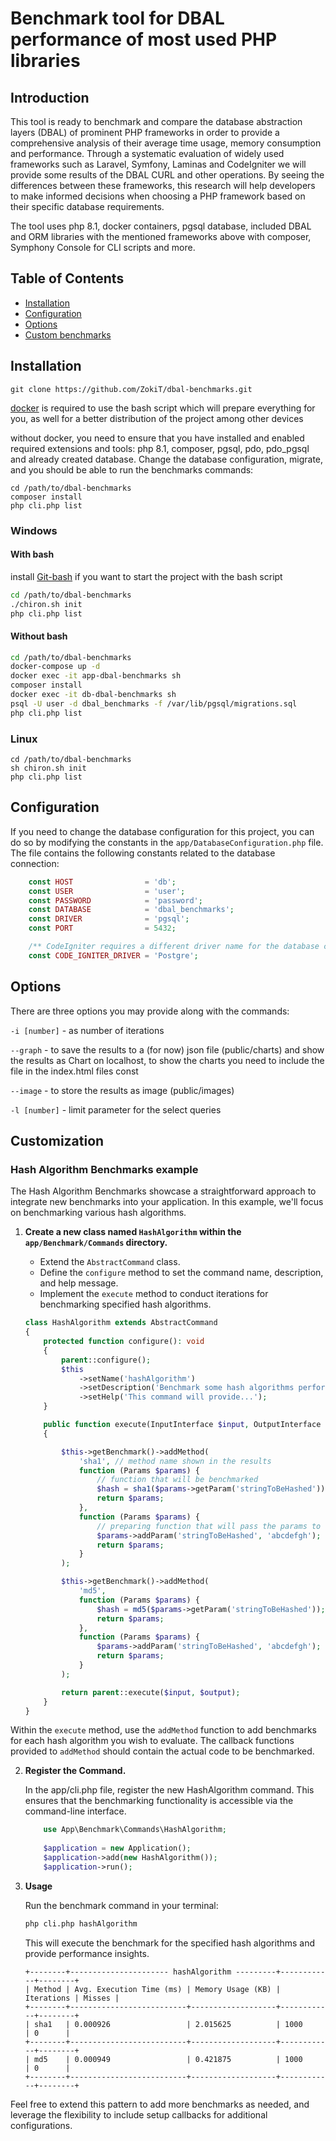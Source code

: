 # Benchmark tool for DBAL performance of most used PHP libraries

## Introduction
This tool is ready to benchmark and compare the database abstraction layers (DBAL) of prominent PHP frameworks in order to provide a comprehensive analysis of their average time usage,
memory consumption and performance. Through a systematic evaluation of widely used frameworks such as Laravel, Symfony, Laminas and CodeIgniter we will provide some results of the DBAL CURL and other operations. By seeing the differences between these frameworks, this research will help developers
to make informed decisions when choosing a PHP framework based on their specific database requirements.

The tool uses php 8.1, docker containers, pgsql database, included DBAL and ORM libraries with the mentioned frameworks above with composer, Symphony Console for CLI scripts and more.

## Table of Contents

- [Installation](#installation)
- [Configuration](#configuration)
- [Options](#options)
- [Custom benchmarks](#customization)

## Installation

`git clone https://github.com/ZokiT/dbal-benchmarks.git`

[docker](https://docs.docker.com/engine/install) is required to use the bash script which will prepare everything for you, as well for a better distribution of the project among other devices

without docker, you need to ensure that you have installed and enabled required extensions and tools:
php 8.1, composer, pgsql, pdo, pdo_pgsql and already created database. Change the database configuration, migrate, and you should be able to run the benchmarks commands:

```
cd /path/to/dbal-benchmarks
composer install
php cli.php list
```

### Windows
#### With bash
install [Git-bash](https://git-scm.com) if you want to start the project with the bash script

```bash
cd /path/to/dbal-benchmarks
./chiron.sh init 
php cli.php list
```
#### Without bash
```bash
cd /path/to/dbal-benchmarks
docker-compose up -d
docker exec -it app-dbal-benchmarks sh
composer install
docker exec -it db-dbal-benchmarks sh
psql -U user -d dbal_benchmarks -f /var/lib/pgsql/migrations.sql
php cli.php list
```

### Linux

```
cd /path/to/dbal-benchmarks
sh chiron.sh init
php cli.php list
```
## Configuration

If you need to change the database configuration for this project, you can do so by modifying the constants in the `app/DatabaseConfiguration.php` file. The file contains the following constants related to the database connection:

```php
    const HOST                = 'db';
    const USER                = 'user';
    const PASSWORD            = 'password';
    const DATABASE            = 'dbal_benchmarks';
    const DRIVER              = 'pgsql';
    const PORT                = 5432;

    /** CodeIgniter requires a different driver name for the database connection, refer to the documentation for more details */
    const CODE_IGNITER_DRIVER = 'Postgre';
```

## Options
There are three options you may provide along with the commands:

`-i [number]` - as number of iterations

`--graph`     - to save the results to a (for now) json file (public/charts) and show the results as Chart on localhost, to show the charts you need to include the file in the index.html files const

`--image`     - to store the results as image (public/images)

`-l [number]` - limit parameter for the select queries


## Customization

### Hash Algorithm Benchmarks example

The Hash Algorithm Benchmarks showcase a straightforward approach to integrate new benchmarks into your application. In this example, we'll focus on benchmarking various hash algorithms.

1. **Create a new class named `HashAlgorithm` within the `app/Benchmark/Commands` directory.**
    - Extend the `AbstractCommand` class.
    - Define the `configure` method to set the command name, description, and help message.
    - Implement the `execute` method to conduct iterations for benchmarking specified hash algorithms.

   ```php
   class HashAlgorithm extends AbstractCommand
   {
       protected function configure(): void
       {
           parent::configure();
           $this
               ->setName('hashAlgorithm')
               ->setDescription('Benchmark some hash algorithms performance.')
               ->setHelp('This command will provide...');
       }

       public function execute(InputInterface $input, OutputInterface $output): int
       {

           $this->getBenchmark()->addMethod(
               'sha1', // method name shown in the results
               function (Params $params) {
                   // function that will be benchmarked
                   $hash = sha1($params->getParam('stringToBeHashed'));
                   return $params;
               },
               function (Params $params) {
                   // preparing function that will pass the params to the benchmarked function
                   $params->addParam('stringToBeHashed', 'abcdefgh');
                   return $params;
               }
           );

           $this->getBenchmark()->addMethod(
               'md5',
               function (Params $params) {
                   $hash = md5($params->getParam('stringToBeHashed'));
                   return $params;
               },
               function (Params $params) {
                   $params->addParam('stringToBeHashed', 'abcdefgh');
                   return $params;
               }
           );

           return parent::execute($input, $output);
       }
   }
   ```

Within the `execute` method, use the `addMethod` function to add benchmarks for each hash algorithm you wish to evaluate. The callback functions provided to `addMethod` should contain the actual code to be benchmarked.

2. **Register the Command.**

    In the app/cli.php file, register the new HashAlgorithm command. This ensures that the benchmarking functionality is accessible via the command-line interface.

    ```php
        use App\Benchmark\Commands\HashAlgorithm;
        
        $application = new Application();
        $application->add(new HashAlgorithm());
        $application->run();
    ```

3. **Usage**

    Run the benchmark command in your terminal:
    ```bash
    php cli.php hashAlgorithm
    ```

    This will execute the benchmark for the specified hash algorithms and provide performance insights.
    
    ```plaintext
   +--------+---------------------- hashAlgorithm ---------+------------+--------+
   | Method | Avg. Execution Time (ms) | Memory Usage (KB) | Iterations | Misses |
   +--------+--------------------------+-------------------+------------+--------+
   | sha1   | 0.000926                 | 2.015625          | 1000       | 0      |
   +--------+--------------------------+-------------------+------------+--------+
   | md5    | 0.000949                 | 0.421875          | 1000       | 0      |
   +--------+--------------------------+-------------------+------------+--------+
    ```

Feel free to extend this pattern to add more benchmarks as needed, and leverage the flexibility to include setup callbacks for additional configurations.
